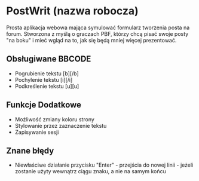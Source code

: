 # PostWrit (nazwa robocza)
Prosta aplikacja webowa mająca symulować formularz tworzenia posta na forum. Stworzona z myślą o graczach PBF, którzy chcą pisać swoje posty "na boku" i mieć wgląd na to, jak się będą mniej więcej prezentować.

## Obsługiwane BBCODE
- Pogrubienie tekstu [b][/b]
- Pochylenie tekstu [i][/i]
- Podkreślenie tekstu [u][u]


## Funkcje Dodatkowe
- Możliwość zmiany koloru strony
- Stylowanie przez zaznaczenie tekstu
- Zapisywanie sesji

## Znane błędy
- Niewłaściwe działanie przycisku "Enter" - przejścia do nowej linii - jeżeli zostanie użyty wewnątrz ciągu znaku, a nie na samym końcu